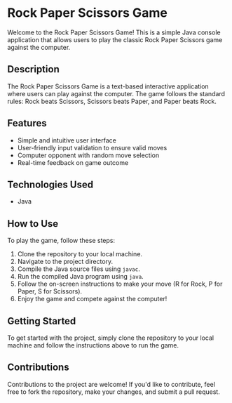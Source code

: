 # Rock Paper Scissors Game

Welcome to the Rock Paper Scissors Game! This is a simple Java console application that allows users to play the classic Rock Paper Scissors game against the computer.

## Description

The Rock Paper Scissors Game is a text-based interactive application where users can play against the computer. The game follows the standard rules: Rock beats Scissors, Scissors beats Paper, and Paper beats Rock.

## Features

- Simple and intuitive user interface
- User-friendly input validation to ensure valid moves
- Computer opponent with random move selection
- Real-time feedback on game outcome

## Technologies Used

- Java

## How to Use

To play the game, follow these steps:

1. Clone the repository to your local machine.
2. Navigate to the project directory.
3. Compile the Java source files using `javac`.
4. Run the compiled Java program using `java`.
5. Follow the on-screen instructions to make your move (R for Rock, P for Paper, S for Scissors).
6. Enjoy the game and compete against the computer!

## Getting Started

To get started with the project, simply clone the repository to your local machine and follow the instructions above to run the game.

## Contributions

Contributions to the project are welcome! If you'd like to contribute, feel free to fork the repository, make your changes, and submit a pull request.
